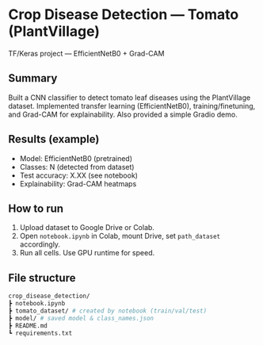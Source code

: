 # Crop Disease Detection — Tomato (PlantVillage)  
TF/Keras project — EfficientNetB0 + Grad-CAM

## Summary
Built a CNN classifier to detect tomato leaf diseases using the PlantVillage dataset. Implemented transfer learning (EfficientNetB0), training/finetuning, and Grad-CAM for explainability. Also provided a simple Gradio demo.

## Results (example)
- Model: EfficientNetB0 (pretrained)
- Classes: N (detected from dataset)
- Test accuracy: X.XX (see notebook)
- Explainability: Grad-CAM heatmaps

## How to run
1. Upload dataset to Google Drive or Colab.
2. Open `notebook.ipynb` in Colab, mount Drive, set `path_dataset` accordingly.
3. Run all cells. Use GPU runtime for speed.

## File structure

```bash
crop_disease_detection/
┣ notebook.ipynb
┣ tomato_dataset/ # created by notebook (train/val/test)
┣ model/ # saved model & class_names.json
┣ README.md
┗ requirements.txt
```

